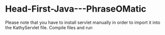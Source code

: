 # Head-First-Java---PhraseOMatic

Please note that you have to install servlet manually in order to import it into the KathyServlet file.
Compile files and run
